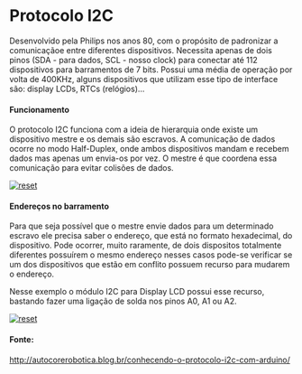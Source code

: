 # Protocolo I2C  
<p>
Desenvolvido pela Philips nos anos 80,  com o propósito de padronizar a comunicaçãoe entre diferentes dispositivos. Necessita apenas de dois pinos (SDA - para dados, SCL - nosso clock) para conectar até 112 dispositivos para barramentos de 7 bits. Possui uma média de operação por volta de 400KHz, alguns dispositivos que utilizam esse tipo de interface são: display LCDs, RTCs (relógios)...
</p>

#### Funcionamento

<p>
O protocolo I2C funciona com a ideia de hierarquia onde existe um dispositivo mestre e os demais são escravos. A comunicação de dados ocorre no modo Half-Duplex, onde ambos dispositivos mandam e recebem dados mas apenas um envia-os por vez. O mestre é que coordena essa comunicação para evitar colisões de dados.
</p>

<p><a target="_blank" rel="noopener noreferrer" href="https://user-images.githubusercontent.com/22710963/76994427-1bdaf280-692d-11ea-9c8b-17a251de3d41.png">
  <img src="https://user-images.githubusercontent.com/22710963/76994427-1bdaf280-692d-11ea-9c8b-17a251de3d41.png" alt="reset" style="max-width:100%;"></a></p> 

#### Endereços no barramento

<p>
Para que seja possível que o mestre envie dados para um determinado escravo ele precisa saber o endereço, que está no formato hexadecimal, do dispositivo. Pode ocorrer, muito raramente, de dois dispositos totalmente diferentes possuírem o mesmo endereço nesses casos pode-se verificar se um dos dispositivos que estão em conflito possuem recurso para mudarem o endereço.   
</p>

Nesse exemplo o módulo I2C para Display LCD possui esse recurso, bastando fazer uma ligação de solda nos pinos A0, A1 ou A2.

<p><a target="_blank" rel="noopener noreferrer" href="https://user-images.githubusercontent.com/22710963/76995597-d9b2b080-692e-11ea-8abc-f1f0983499db.png">
  <img src="https://user-images.githubusercontent.com/22710963/76995597-d9b2b080-692e-11ea-8abc-f1f0983499db.png" alt="reset" style="max-width:100%;"></a></p> 


 #### Fonte:

http://autocorerobotica.blog.br/conhecendo-o-protocolo-i2c-com-arduino/
